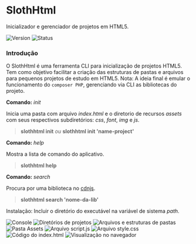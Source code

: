 ﻿# SlothHtml

Inicializador e gerenciador de projetos em HTML5.

![Version](https://img.shields.io/badge/version-1.0-green) ![Status](https://img.shields.io/badge/status-development-yellow)


### Introdução

O SlothHtml é uma ferramenta CLI para inicialização de projetos HTML5. Tem como objetivo facilitar a criação das estruturas de pastas e arquivos para pequenos projetos de estudo em HTML5.
Nota: A ideia final é emular o funcionamento do `composer PHP`, gerenciando via CLI as bibliotecas do projeto.

**Comando:** _init_

Inicia uma pasta com arquivo _index.html_ e o diretorio de recursos _assets_ com seus respectivos subdiretórios: _css_, _font_, _img_ e _js_.

>**slothhtml init** _ou_
>**slothhtml init 'name-project'**


**Comando:** _help_

Mostra a lista de comando do aplicativo.

>**slothhtml help**


**Comando:** _search_

Procura por uma biblioteca no [cdnjs](https://www.cdnjs.com).

>**slothhtml search 'nome-da-lib'**


Instalação: Incluir o diretório do executável na variável de sistema _path_.

![Console](https://images2.imgbox.com/98/a9/Odr3gmig_o.png)
![Diretórios de projetos](https://images2.imgbox.com/fc/97/5Fp8n97K_o.png)
![Arquivos e estruturas de pastas](https://images2.imgbox.com/78/71/XpPQN7PC_o.png)
![Pasta Assets](https://images2.imgbox.com/3c/63/WsLY4Pcj_o.png)
![Arquivo script.js](https://images2.imgbox.com/b0/00/eTtHFw1L_o.png)
![Arquivo style.css](https://images2.imgbox.com/61/b4/u9FX9NPd_o.png)
![Código do index.html](https://images2.imgbox.com/f5/9d/edtYbfMt_o.png)
![Visualização no navegador](https://images2.imgbox.com/ac/69/1W5t7bCp_o.png)
